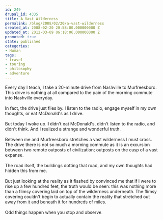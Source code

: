 ```yaml
---
id: 249
drupal_id: 4335
title: A Vast Wilderness
permalink: /blog/2008/02/20/a-vast-wilderness
created_at: 2008-02-20 20:58:00.000000000 Z
updated_at: 2012-03-09 06:18:06.000000000 Z
promoted: true
state: published
categories:
- Human
tags:
- travel
- touring
- philosophy
- adventure
---
```

Every day I teach, I take a 20-minute drive from Nashville to Murfreesboro. This drive is nothing at all compared to the pain of the morning commute into Nashville everyday.<br /><br />In fact, the drive just flies by. I listen to the radio, engage myself in my own thoughts, or eat McDonald's as I drive.<br /><br />But today I woke up. I didn't eat McDonald's, didn't listen to the radio, and didn't think. And I realized a strange and wonderful truth.<br /><br />Between me and Murfreesboro stretches a vast wilderness I must cross. The drive there is not so much a morning commute as it is an excursion between two remote outposts of civilization; outposts on the cusp of a vast expanse.<br /><br />The road itself, the buildings dotting that road, and my own thoughts had hidden this from me.<br /><br />But just looking at the reality as it flashed by convinced me that if I were to rise up a few hundred feet, the truth would be seen: this was nothing more than a flimsy covering laid on top of the wilderness underneath. The flimsy covering couldn't begin to actually contain the reality that stretched out away from it and beneath it for hundreds of miles.<br /><br />Odd things happen when you stop and observe.
